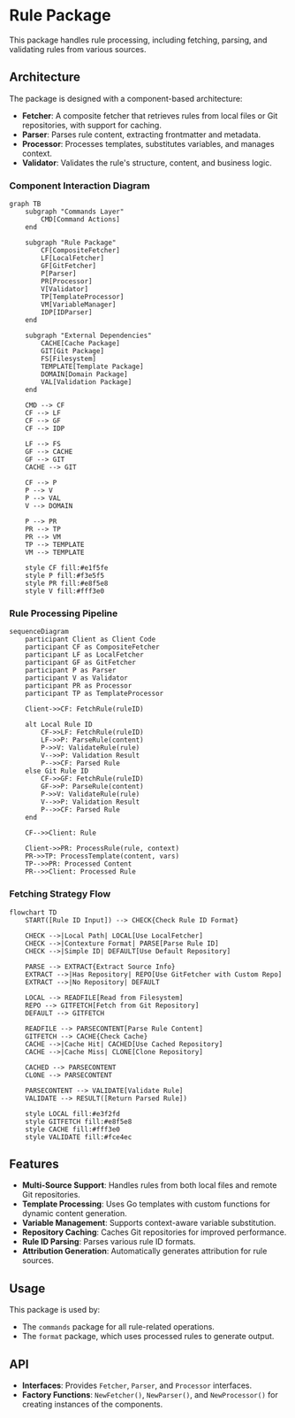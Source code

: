 # Rule Package

This package handles rule processing, including fetching, parsing, and validating rules from various sources.

## Architecture

The package is designed with a component-based architecture:
- **Fetcher**: A composite fetcher that retrieves rules from local files or Git repositories, with support for caching.
- **Parser**: Parses rule content, extracting frontmatter and metadata.
- **Processor**: Processes templates, substitutes variables, and manages context.
- **Validator**: Validates the rule's structure, content, and business logic.

### Component Interaction Diagram

```mermaid
graph TB
    subgraph "Commands Layer"
        CMD[Command Actions]
    end
    
    subgraph "Rule Package"
        CF[CompositeFetcher]
        LF[LocalFetcher] 
        GF[GitFetcher]
        P[Parser]
        PR[Processor]
        V[Validator]
        TP[TemplateProcessor]
        VM[VariableManager]
        IDP[IDParser]
    end
    
    subgraph "External Dependencies"
        CACHE[Cache Package]
        GIT[Git Package]
        FS[Filesystem]
        TEMPLATE[Template Package]
        DOMAIN[Domain Package]
        VAL[Validation Package]
    end
    
    CMD --> CF
    CF --> LF
    CF --> GF
    CF --> IDP
    
    LF --> FS
    GF --> CACHE
    GF --> GIT
    CACHE --> GIT
    
    CF --> P
    P --> V
    P --> VAL
    V --> DOMAIN
    
    P --> PR
    PR --> TP
    PR --> VM
    TP --> TEMPLATE
    VM --> TEMPLATE
    
    style CF fill:#e1f5fe
    style P fill:#f3e5f5
    style PR fill:#e8f5e8
    style V fill:#fff3e0
```

### Rule Processing Pipeline

```mermaid
sequenceDiagram
    participant Client as Client Code
    participant CF as CompositeFetcher
    participant LF as LocalFetcher
    participant GF as GitFetcher
    participant P as Parser
    participant V as Validator
    participant PR as Processor
    participant TP as TemplateProcessor
    
    Client->>CF: FetchRule(ruleID)
    
    alt Local Rule ID
        CF->>LF: FetchRule(ruleID)
        LF->>P: ParseRule(content)
        P->>V: ValidateRule(rule)
        V-->>P: Validation Result
        P-->>CF: Parsed Rule
    else Git Rule ID
        CF->>GF: FetchRule(ruleID)
        GF->>P: ParseRule(content)
        P->>V: ValidateRule(rule)
        V-->>P: Validation Result
        P-->>CF: Parsed Rule
    end
    
    CF-->>Client: Rule
    
    Client->>PR: ProcessRule(rule, context)
    PR->>TP: ProcessTemplate(content, vars)
    TP-->>PR: Processed Content
    PR-->>Client: Processed Rule
```

### Fetching Strategy Flow

```mermaid
flowchart TD
    START([Rule ID Input]) --> CHECK{Check Rule ID Format}
    
    CHECK -->|Local Path| LOCAL[Use LocalFetcher]
    CHECK -->|Contexture Format| PARSE[Parse Rule ID]
    CHECK -->|Simple ID| DEFAULT[Use Default Repository]
    
    PARSE --> EXTRACT{Extract Source Info}
    EXTRACT -->|Has Repository| REPO[Use GitFetcher with Custom Repo]
    EXTRACT -->|No Repository| DEFAULT
    
    LOCAL --> READFILE[Read from Filesystem]
    REPO --> GITFETCH[Fetch from Git Repository]
    DEFAULT --> GITFETCH
    
    READFILE --> PARSECONTENT[Parse Rule Content]
    GITFETCH --> CACHE{Check Cache}
    CACHE -->|Cache Hit| CACHED[Use Cached Repository]
    CACHE -->|Cache Miss| CLONE[Clone Repository]
    
    CACHED --> PARSECONTENT
    CLONE --> PARSECONTENT
    
    PARSECONTENT --> VALIDATE[Validate Rule]
    VALIDATE --> RESULT([Return Parsed Rule])
    
    style LOCAL fill:#e3f2fd
    style GITFETCH fill:#e8f5e8
    style CACHE fill:#fff3e0
    style VALIDATE fill:#fce4ec
```

## Features

- **Multi-Source Support**: Handles rules from both local files and remote Git repositories.
- **Template Processing**: Uses Go templates with custom functions for dynamic content generation.
- **Variable Management**: Supports context-aware variable substitution.
- **Repository Caching**: Caches Git repositories for improved performance.
- **Rule ID Parsing**: Parses various rule ID formats.
- **Attribution Generation**: Automatically generates attribution for rule sources.

## Usage

This package is used by:
- The `commands` package for all rule-related operations.
- The `format` package, which uses processed rules to generate output.

## API

- **Interfaces**: Provides `Fetcher`, `Parser`, and `Processor` interfaces.
- **Factory Functions**: `NewFetcher()`, `NewParser()`, and `NewProcessor()` for creating instances of the components.